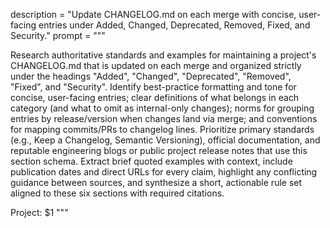 description = "Update CHANGELOG.md on each merge with concise, user-facing entries under Added, Changed, Deprecated, Removed, Fixed, and Security."
prompt = """

Research authoritative standards and examples for maintaining a project's CHANGELOG.md that is updated on each merge and organized strictly under the headings "Added", "Changed", "Deprecated", "Removed", "Fixed", and "Security". Identify best-practice formatting and tone for concise, user-facing entries; clear definitions of what belongs in each category (and what to omit as internal-only changes); norms for grouping entries by release/version when changes land via merge; and conventions for mapping commits/PRs to changelog lines. Prioritize primary standards (e.g., Keep a Changelog, Semantic Versioning), official documentation, and reputable engineering blogs or public project release notes that use this section schema. Extract brief quoted examples with context, include publication dates and direct URLs for every claim, highlight any conflicting guidance between sources, and synthesize a short, actionable rule set aligned to these six sections with required citations.

Project: $1
"""
